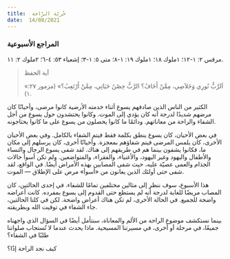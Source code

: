 ```yaml
---
title:  حُريّة الرّاحة
date:  14/08/2021
---
```


### المراجع الأسبوعية
مرقس ٢: ١-١٢؛ ١ملوك ١٨؛ ١ملوك ١٩: ١-٨؛ متى ٥: ١-٣؛ إشعياء ٥٣: ٤-٦؛ ٢ملوك ٢: ١١.

> <p>آية الحفظ</p>
> «اَلرَّبُّ نُورِي وَخَلاَصِي، مِمَّنْ أَخَافُ؟ الرَّبُّ حِصْنُ حَيَاتِي، مِمَّنْ أَرْتَعِبُ؟» (مزمور ٢٧: ١).

الكثير من الناس الذين صادفهم يسوع أثناء خدمته الأرضية كانوا مرضى، وأحيانًا كان مرضهم شديدًا لدرجة أنه كان يؤدي إلى الموت. وكانوا يحتشدون حول يسوع من أجل الشفاء والراحة من معاناتهم. ودائمًا ما كانوا يحصلون من يسوع على ما كانوا يحتاجونه.

في بعض الأحيان، كان يسوع ينطق بكلمة فقط فيتم الشفاء بالكامل. وفي بعض الأحيان الأخرى، كان يلمس المرضى فيتم شفاؤهم بمعجزة. وأحيانًا أخرى، كان يرسلهم إلى مكان ما، فكانوا يشفون بينما هم في طريقهم إلى هناك. لقد شفى يسوع الرجال والنساء والأطفال واليهود وغير اليهود، والأغنياء، والفقراء، والمتواضعين. ولم تكن أسوأ حالات الجذام والعمى عصيّة عليه، حيث شفى المصابين بهذه الأمراض أيضًا. في الواقع، لقد شفى حتى أولئك الذين يعانون من «أسوأ» مرض على الإطلاق — الموت.

هذا الأسبوع، سوف ننظر إلى مثالين مختلفين تمامًا للشفاء. في إحدى الحالتين، كان المصاب مريضًا للغاية لدرجة أنه لم يستطع حتى القدوم إلى يسوع بمفرده. كانت أعراضه واضحة للجميع. في الحالة الأخرى، لم تكن هناك أعراض واضحة. لكن في كلتا الحالتين، جاء الشفاء في توقيت الله وبطريقته.

بينما نستكشف موضوع الراحة من الألم والمعاناة، سنتأمل أيضًا في السؤال الذي واجهناه جميعًا، في مرحلة أو أخرى، في مسيرتنا المسيحية. ماذا يحدث عندما لا تُستجاب صلواتنا طلبًا في الشفاء؟

كيف نجد الراحة إذًا؟